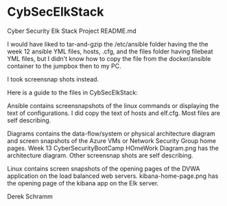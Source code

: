 # CybSecElkStack
Cyber Security Elk Stack Project
README.md

I would have liked to tar-and-gzip the /etc/ansible folder having the the week 12 ansible YML
files, hosts, .cfg, and the files folder having filebeat YML files, but I didn't know how to
copy the file from the docker/ansible container to the jumpbox then to my PC.  

I took screensnap shots instead.  

Here is a guide to the files in CybSecElkStack:

Ansible contains screensnapshots of the linux commands or displaying the text 
of configurations.  I did copy the text of hosts and elf.cfg.
Most files are self describing.

Diagrams contains the data-flow/system or physical architecture diagram and screen snapshots of the Azure 
VMs or Network Security Group home pages.
Week 13 CyberSecurityBootCamp HOmeWork Diagram.png has the architecture diagram.
Other screensnap shots are self describing.

Linux contains screen snapshots of the opening pages of the DVWA application on the load balanced web servers.
kibana-home-page.png has the opening page of the kibana app on the Elk server.

Derek Schramm

